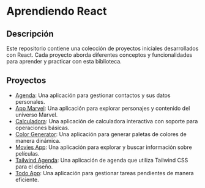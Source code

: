 # Aprendiendo React

## Descripción
Este repositorio contiene una colección de proyectos iniciales desarrollados con React. Cada proyecto aborda diferentes conceptos y funcionalidades para aprender y practicar con esta biblioteca.

## Proyectos
- [Agenda](./projects/agenda/README.md): Una aplicación para gestionar contactos y sus datos personales.
- [App Marvel](./projects/app-marvel/README.md): Una aplicación para explorar personajes y contenido del universo Marvel.
- [Calculadora](./projects/calculadora/README.md): Una aplicación de calculadora interactiva con soporte para operaciones básicas.
- [Color Generator](./projects/color-generator/README.md): Una aplicación para generar paletas de colores de manera dinámica.
- [Movies App](./projects/movies-app/README.md): Una aplicación para explorar y buscar información sobre películas.
- [Tailwind Agenda](./projects/tailwind-agenda/README.md): Una aplicación de agenda que utiliza Tailwind CSS para el diseño.
- [Todo App](./projects/todo-app/README.md): Una aplicación para gestionar tareas pendientes de manera eficiente.
